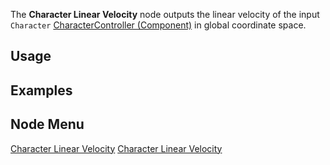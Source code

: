 <languages></languages> <translate>

The **Character Linear Velocity** node outputs the linear velocity of
the input `Character` [CharacterController
(Component)](CharacterController_(Component) "wikilink") in global
coordinate space.

## Usage

## Examples

## Node Menu

</translate>

[Character Linear
Velocity](Category:Protoflux{{#translation:}} "wikilink") [Character
Linear Velocity](Category:Protoflux:Physics{{#translation:}} "wikilink")